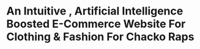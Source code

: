 # An Intuitive  , Artificial Intelligence Boosted E-Commerce Website For Clothing & Fashion For Chacko Raps 
